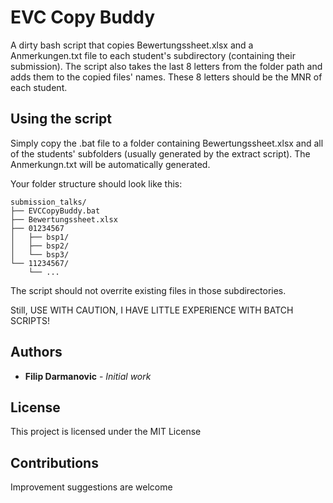 # EVC Copy Buddy

A dirty bash script that copies Bewertungssheet.xlsx and a Anmerkungen.txt file to each student's subdirectory (containing their submission). The script also takes the last 8 letters from the folder path and adds them to the copied files' names. These 8 letters should be the MNR of each student.

## Using the script
Simply copy the .bat file to a folder containing Bewertungssheet.xlsx and all of the students' subfolders (usually generated by the extract script). The Anmerkungn.txt will be automatically generated.

Your folder structure should look like this:

```
submission_talks/
├── EVCCopyBuddy.bat
├── Bewertungssheet.xlsx
├── 01234567
│   ├── bsp1/
│   ├── bsp2/
│   └── bsp3/
└── 11234567/
    └── ...
```

The script should not overrite existing files in those subdirectories.

Still, USE WITH CAUTION, I HAVE LITTLE EXPERIENCE WITH BATCH SCRIPTS!

## Authors

* **Filip Darmanovic** - *Initial work*

## License

This project is licensed under the MIT License

## Contributions

Improvement suggestions are welcome
